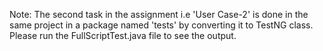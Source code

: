 Note: The second task in the assignment i.e 'User Case-2' is done in the same project in a package named 'tests' by converting it to TestNG class. Please run the FullScriptTest.java file to see the output.
